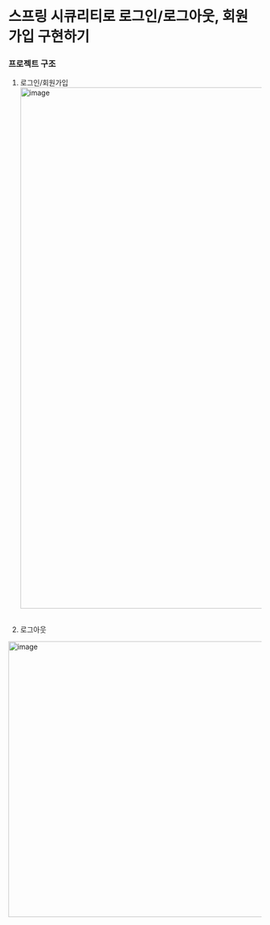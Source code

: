 # 스프링 시큐리티로 로그인/로그아웃, 회원 가입 구현하기	
### 프로젝트 구조 
1. 로그인/회원가입
<img width="1462" height="1036" alt="image" src="https://github.com/user-attachments/assets/216981eb-1ebd-457e-a9bc-7ecfa8371669" /> </br></br>

2. 로그아웃
<img width="1222" height="548" alt="image" src="https://github.com/user-attachments/assets/37826f55-78a5-46dd-9286-22a72c969d45" />

